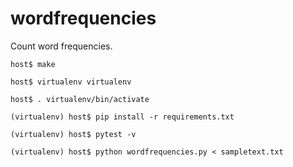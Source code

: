 # wordfrequencies

Count word frequencies.
```
host$ make

host$ virtualenv virtualenv

host$ . virtualenv/bin/activate

(virtualenv) host$ pip install -r requirements.txt

(virtualenv) host$ pytest -v

(virtualenv) host$ python wordfrequencies.py < sampletext.txt
```
